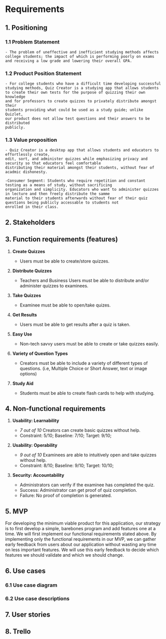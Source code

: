 # Requirements

## 1. Positioning

### 1.1 Problem Statement

	- The problem of uneffective and inefficient studying methods affects
	college students; the impact of which is performing poorly on exams
	and receiving a low grade and lowering their overall GPA.

### 1.2 Product Position Statement

	- For college students who have a difficult time developing successful
	studying methods, Quiz Creator is a studying app that allows students
	to create their own tests for the purpose of quizzing their own knowledge
	and for professors to create quizzes to privately distribute amongst their
	students providing what could be used as a study guide; unlike Quizlet,
	our product does not allow test questions and their answers to be distributed
	publicly.

### 1.3 Value proposition

	- Quiz Creator is a desktop app that allows students and educators to effortlessly create, 
	edit, sort, and administer quizzes while emphasizing privacy and security so that educators feel comfortable 
	distributing their material amongst their students, without fear of acadmic dishonesty.

	-Consumer Segment: Students who require repetition and constant testing as a means of study, without sacrificing
	organization and simplicity. Educators who want to administer quizzes in lecture and then freely distribute the samme
	material to their students afterwards without fear of their quiz questions being publicly accessable to students not 
	enrolled in their class.

## 2. Stakeholders

## 3. Function requirements (features)

1. **Create Quizzes**
   * Users must be able to create/store quizzes.

1. **Distribute Quizzes**
   * Teachers and Business Users must be able to distribute and/or 
   administer quizzes to examinees.

1. **Take Quizzes**
   * Examinee must be able to open/take quizes.

1. **Get Results**
   * Users must be able to get results after a quiz is taken.

1. **Easy Use**
   * Non-tech savvy users must be able to create or take quizzes 
   easily.

1. **Variety of Question Types**
   * Creators must be able to include a variety of different types 
   of questions. (i.e, Multiple Choice or Short Answer, text or 
   image options)

1. **Study Aid**
   * Students must be able to create flash cards to help with 
   studying.



## 4. Non-functional requirements

1. **Usability: Learnability**
   * _7 out of 10_ Creators can create basic quizzes without help.
   * Constraint: 5/10; Baseline: 7/10; Target: 9/10;

1. **Usability: Operability**
   * _9 out of 10_ Examinees are able to intuitively 
   open and take quizzes without help.
   * Constraint: 8/10; Baseline: 9/10; Target: 10/10;

1. **Security: Accountability**
   * Administrators can verify if the examinee has completed 
   the quiz.
   * Success: Administrator can get proof of quiz completion.
   * Failure: No proof of completion is generated.





## 5. MVP

For developing the minimum viable product for this application, our strategy is to first develop a simple, barebones program and add features one at a time. We will first implement our functional requirements stated above. By implementing only the functional requirements in our MVP, we can gather early feedback from users about our application without wasting any time on less important features. We will use this early feedback to decide which features we should validate and which we should change.

## 6. Use cases

### 6.1 Use case diagram

### 6.2 Use case descriptions

## 7. User stories

## 8. Trello

